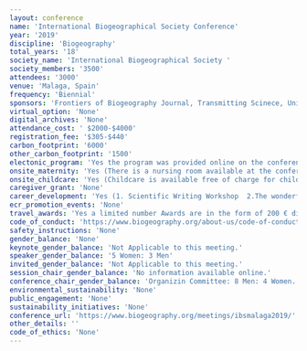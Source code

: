 ```yaml
---
layout: conference 
name: 'International Biogeographical Society Conference'
year: '2019'
discipline: 'Biogeography'
total_years: '18'
society_name: 'International Biogeographical Society '
society_members: '3500'
attendees: '3000'
venue: 'Malaga, Spain'
frequency: 'Biennial'
sponsors: 'Frontiers of Biogeography Journal, Transmitting Scinece, Universidad de Malaga'
virtual_option: 'None'
digital_archives: 'None'
attendance_cost: ' $2000-$4000'
registration_fee: '$305-$440'
carbon_footprint: '6000'
other_carbon_footprint: '1500'
electonic_program: 'Yes the program was provided online on the conference website in .pdf and interactive versions.'
onsite_maternity: 'Yes (There is a nursing room available at the conference centre and babies/nursing mothers are welcome at the conference itself, however children ages 0-2 are unable to be offered childcare due to restrictions that apply regarding facilities and qualification of personnel. )'
onsite_childcare: 'Yes (Childcare is available free of charge for children ages 3-12 at the conference venue.  There is a nursing room available at the conference centre and babies/nursing mothers are welcome at the conference itself, however children ages 0-2 are unable to be offered childcare due to restrictions that apply regarding facilities and qualification of personnel. This service is provided free of charge for IBS Malaga 2019 conference attendees. Staffed by trained personnel, with crafts and activities, Hours available:   8 am – 8pm '
caregiver_grant: 'None'
career_development: 'Yes (1. Scientific Writing Workshop  2.The wonderful world of Github 3. How to make a video of your research 4.Making your CV stand out)'
ecr_promotion_events: 'None'
travel_awards: 'Yes a limited number Awards are in the form of 200 € discount on registration,  and assessed on need or need-plus-merit.'
code_of_conduct: 'https://www.biogeography.org/about-us/code-of-conduct/'
safety_instructions: 'None'
gender_balance: 'None'
keynote_gender_balance: 'Not Applicable to this meeting.'
speaker_gender_balance: '5 Women: 3 Men'
invited_gender_balance: 'Not Applicable to this meeting.'
session_chair_gender_balance: 'No information available online.'
conference_chair_gender_balance: 'Organizin Committee: 8 Men: 4 Women. Program Review Committee: 12 Men: 2 Women'
environmental_sustainability: 'None'
public_engagement: 'None'
sustainability_initiatives: 'None'
conference_url: 'https://www.biogeography.org/meetings/ibsmalaga2019/'
other_details: ''
code_of_ethics: 'None'
---
```

